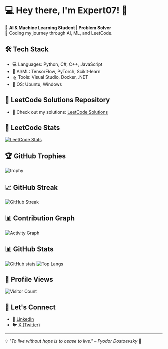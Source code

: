 # 💻 Hey there, I'm Expert07! 👋

🚀 **AI & Machine Learning Student | Problem Solver**  
📍 Coding my journey through AI, ML, and LeetCode.

## 🛠️ Tech Stack
- 💻 Languages: Python, C#, C++, JavaScript
- 🧠 AI/ML: TensorFlow, PyTorch, Scikit-learn
- 🛸 Tools: Visual Studio, Docker, .NET
- 💾 OS: Ubuntu, Windows

## 🚀 LeetCode Solutions Repository
- 🧩 Check out my solutions: [LeetCode Solutions](https://github.com/EXPERT2007/leetcode-solutions)

## 🧩 LeetCode Stats
[![LeetCode Stats](https://leetcard.jacoblin.cool/expert07?theme=dark&ext=contest)](https://leetcode.com/u/expert07/)

## 🏆 GitHub Trophies
![trophy](https://github-profile-trophy.vercel.app/?username=EXPERT2007&theme=radical&margin-w=15&margin-h=15)

## 📈 GitHub Streak
![GitHub Streak](https://github-readme-streak-stats.herokuapp.com/?user=EXPERT2007&theme=radical)

## 📊 Contribution Graph
![Activity Graph](https://github-readme-activity-graph.vercel.app/graph?username=EXPERT2007&theme=radical)

## 📊 GitHub Stats
![GitHub stats](https://github-readme-stats.vercel.app/api?username=EXPERT2007&show_icons=true&theme=radical)
![Top Langs](https://github-readme-stats.vercel.app/api/top-langs/?username=EXPERT2007&layout=compact&theme=radical)

## 👀 Profile Views
![Visitor Count](https://komarev.com/ghpvc/?username=EXPERT2007&color=blue&style=flat-square)

## 🤝 Let's Connect
- 💼 [LinkedIn](https://www.linkedin.com/in/halil-ibrahim-kutmur-bb7122332/)
- 🐦 [X (Twitter)](https://x.com/HalilKutmur2007)

---
💡 *"To live without hope is to cease to live." – Fyodor Dostoevsky* 🌟
